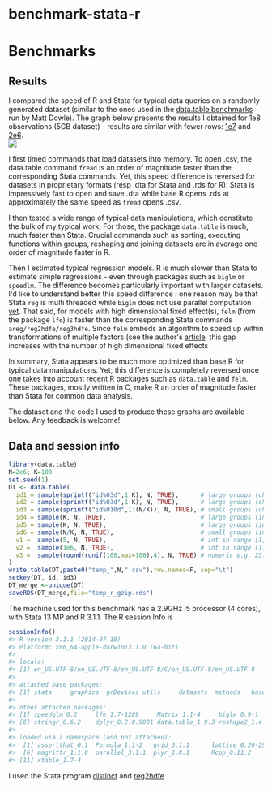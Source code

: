 benchmark-stata-r
=================


# Benchmarks

## Results
I compared the speed of R and Stata for typical data queries on a randomly generated dataset (similar to the ones used in the [data.table benchmarks](https://github.com/Rdatatable/data.table/wiki/Benchmarks-%3A-Grouping) run by Matt Dowle). The graph below presents the results I obtained for 1e8 observations (5GB dataset) - results are similar with fewer rows: [1e7](http://www.princeton.edu/~mattg/statar/pictures/1e7.png) and [2e6](http://www.princeton.edu/~mattg/statar/pictures/2e6.png).  
<img class = "img-responsive"  src="http://www.princeton.edu/~mattg/statar/pictures/1e8.png" />

I first timed commands that load datasets into memory. To open .csv, the data.table command `fread` is an order of magnitude faster than the corresponding Stata commands. Yet, this speed difference is reversed for datasets in proprietary formats (resp .dta for Stata and .rds for R): Stata is impressively fast to open and save .dta while base R opens .rds at approximately the same speed as `fread` opens .csv.

I then tested a wide range of typical data manipulations, which constitute the bulk of my typical work. For those, the package `data.table` is much, much faster than Stata. Crucial commands such as sorting, executing functions within groups, reshaping and joining datasets are in average one order of magnitude faster in R. 

Then I estimated typical regression models. R is much slower than Stata to estimate simple regressions - even through packages such as `biglm` or `speedlm`. The difference becomes particularly important with larger datasets. I'd like to understand better this speed difference : one reason may be that Stata `reg` is multi threaded while `biglm` does not use parallel computation [yet](http://notstatschat.tumblr.com/post/54900159212/big-data-linear-models). That said, for models with high dimensional fixed effect(s), `felm` (from the package `lfe`) is faster than the corresponding Stata commands `areg/reg2hdfe/reg3hdfe`. Since `felm` embeds an algorithm to speed up within transformations of multiple factors (see the author's [article](http://journal.r-project.org/archive/2013-2/gaure.pdf), this gap increases with the number of high dimensional fixed effects

In summary, Stata appears to be much more optimized than base R for typical data manipulations. Yet, this difference is completely reversed once one takes into account recent R packages such as `data.table` and `felm`. These packages, mostly written in C, make R an order of magnitude faster than Stata for common data analysis.

The dataset and the code I used to produce these graphs are available below. Any feedback is welcome!

## Data and session info



````r
library(data.table)
N=2e6; K=100
set.seed(1)
DT <- data.table(
  id1 = sample(sprintf("id%03d",1:K), N, TRUE),      # large groups (char)
  id2 = sample(sprintf("id%03d",1:K), N, TRUE),      # large groups (char)
  id3 = sample(sprintf("id%010d",1:(N/K)), N, TRUE), # small groups (char)
  id4 = sample(K, N, TRUE),                          # large groups (int)
  id5 = sample(K, N, TRUE),                          # large groups (int)
  id6 = sample(N/K, N, TRUE),                        # small groups (int)
  v1 =  sample(5, N, TRUE),                          # int in range [1,5]
  v2 =  sample(1e6, N, TRUE),                        # int in range [1,1e6]
  v3 =  sample(round(runif(100,max=100),4), N, TRUE) # numeric e.g. 23.5749
)
write.table(DT,paste0("temp_",N,".csv"),row.names=F, sep="\t")
setkey(DT, id, id3)
DT_merge <-unique(DT)
saveRDS(DT_merge,file="temp_r_gzip.rds") 
````	

The machine used for this benchmark has a 2.9GHz i5 processor (4 cores),  with Stata 13 MP and R 3.1.1. The R session Info is

````R
sessionInfo()
#> R version 3.1.1 (2014-07-10)
#> Platform: x86_64-apple-darwin13.1.0 (64-bit)
#> 
#> locale:
#> [1] en_US.UTF-8/en_US.UTF-8/en_US.UTF-8/C/en_US.UTF-8/en_US.UTF-8
#> 
#> attached base packages:
#> [1] stats     graphics  grDevices utils     datasets  methods   base     
#> 
#> other attached packages:
#> [1] speedglm_0.2     lfe_1.7-1289     Matrix_1.1-4     biglm_0.9-1      DBI_0.3.0       
#> [6] stringr_0.6.2    dplyr_0.2.0.9001 data.table_1.9.3 reshape2_1.4    
#> 
#> loaded via a namespace (and not attached):
#>  [1] assertthat_0.1  Formula_1.1-2   grid_3.1.1      lattice_0.20-29 lazyeval_0.1.5 
#>  [6] magrittr_1.1.0  parallel_3.1.1  plyr_1.8.1      Rcpp_0.11.2     tools_3.1.1    
#> [11] xtable_1.7-4   
````

I used the Stata program [distinct](https://ideas.repec.org/c/boc/bocode/s424201.html) and [reg2hdfe](https://ideas.repec.org/c/boc/bocode/s457101.html)


````